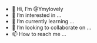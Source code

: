 - 👋 Hi, I’m @Ymylovely
- 👀 I’m interested in ...
- 🌱 I’m currently learning ...
- 💞️ I’m looking to collaborate on ...
- 📫 How to reach me ...

<!---
Ymylovely/Ymylovely is a ✨ special ✨ repository because its `README.md` (this file) appears on your GitHub profile.
You can click the Preview link to take a look at your changes.
--->
